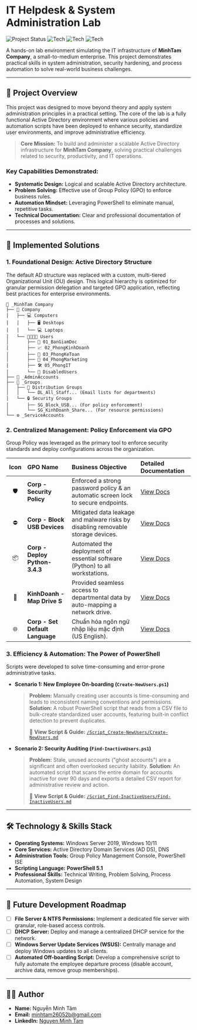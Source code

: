 # IT Helpdesk & System Administration Lab
![Project Status](https://img.shields.io/badge/status-ongoing-green)
![Tech](https://img.shields.io/badge/PowerShell-5.1-blue)
![Tech](https://img.shields.io/badge/Windows%20Server-2019-blue)
![Tech](https://img.shields.io/badge/Active%20Directory-Deployed-green)

A hands-on lab environment simulating the IT infrastructure of **MinhTam Company**, a small-to-medium enterprise. This project demonstrates practical skills in system administration, security hardening, and process automation to solve real-world business challenges.

---

## 📖 Project Overview

This project was designed to move beyond theory and apply system administration principles in a practical setting. The core of the lab is a fully functional Active Directory environment where various policies and automation scripts have been deployed to enhance security, standardize user environments, and improve administrative efficiency.

> **Core Mission:** To build and administer a scalable Active Directory infrastructure for **MinhTam Company**, solving practical challenges related to security, productivity, and IT operations.

### Key Capabilities Demonstrated:
-   **Systematic Design:** Logical and scalable Active Directory architecture.
-   **Problem Solving:** Effective use of Group Policy (GPO) to enforce business rules.
-   **Automation Mindset:** Leveraging PowerShell to eliminate manual, repetitive tasks.
-   **Technical Documentation:** Clear and professional documentation of processes and solutions.

---

## 🚀 Implemented Solutions

### 1. Foundational Design: Active Directory Structure
The default AD structure was replaced with a custom, multi-tiered Organizational Unit (OU) design. This logical hierarchy is optimized for granular permission delegation and targeted GPO application, reflecting best practices for enterprise environments.

```text
📁 _MinhTam Company
├── 🏢 Company
│   ├── 💻 Computers
│   │   ├── 🖥️ Desktops
│   │   └── 💻 Laptops
│   └── 👨‍👩‍👧‍👦 Users
│       ├── 👑 01_BanGiamDoc
│       ├── 📈 02_PhongKinhDoanh
│       ├── 🧾 03_PhongKeToan
│       ├── 📣 04_PhongMarketing
│       ├── 🛠️ 05_PhongIT
│       └── 🚫 DisabledUsers
├── 👤 _AdminAccounts
├── 👥 _Groups
│   ├── 📧 Distribution Groups
│   │   └── DL_All_Staff... (Email lists for departments)
│   └── 🔒 Security Groups
│       ├── SG_Block_USB... (For policy enforcement)
│       └── SG_KinhDoanh_Share... (For resource permissions)
└── ⚙️ _ServiceAccounts
```

### 2. Centralized Management: Policy Enforcement via GPO
Group Policy was leveraged as the primary tool to enforce security standards and deploy configurations across the organization.

| Icon | GPO Name | Business Objective | Detailed Documentation |
| :---: | :--- | :--- | :--- |
| 🛡️ | **Corp - Security Policy** | Enforced a strong password policy & an automatic screen lock to secure endpoints. | [View Docs](./GPO-01-Security-Policy/GPO-01-Security-Policy.md) |
| ⛔ | **Corp - Block USB Devices** | Mitigated data leakage and malware risks by disabling removable storage devices. | [View Docs](./GPO-02-Block-USB/GPO-02-Block-USB.md) |
| 📦 | **Corp - Deploy Python-3.4.3** | Automated the deployment of essential software (Python) to all workstations. | [View Docs](./GPO-03-Deploy-Software/GPO-03-Deploy-Software.md) |
| 🔗 | **KinhDoanh - Map Drive S** | Provided seamless access to departmental data by auto-mapping a network drive. | [View Docs](./GPO-04-Map-Network-Drive/GPO-04-Map-Network-Drive.md) |
| 🌐 | **Corp - Set Default Language** | Chuẩn hóa ngôn ngữ nhập liệu mặc định (US English). | [View Docs](./GPO-05-Set-Default-Language/GPO-05-Set-Default-Language.md) |

### 3. Efficiency & Automation: The Power of PowerShell
Scripts were developed to solve time-consuming and error-prone administrative tasks.

*   **Scenario 1: New Employee On-boarding (`Create-NewUsers.ps1`)**
    > **Problem:** Manually creating user accounts is time-consuming and leads to inconsistent naming conventions and permissions.
    > **Solution:** A robust PowerShell script that reads from a CSV file to bulk-create standardized user accounts, featuring built-in conflict detection to prevent duplicates.
    >
    > 📄 **View Script & Guide:** [`/Script_Create-NewUsers/Create-NewUsers.md`](./Script_Create-NewUsers/Create-NewUsers.md)

*   **Scenario 2: Security Auditing (`Find-InactiveUsers.ps1`)**
    > **Problem:** Stale, unused accounts ("ghost accounts") are a significant and often overlooked security liability.
    > **Solution:** An automated script that scans the entire domain for accounts inactive for over 90 days and exports a detailed CSV report for administrative review and action.
    >
    > 📄 **View Script & Guide:** [`/Script_Find-InactiveUsers/Find-InactiveUsers.md`](./Script_Find-InactiveUsers/Find-InactiveUsers.md)

---

## 🛠️ Technology & Skills Stack
-   **Operating Systems:** Windows Server 2019, Windows 10/11
-   **Core Services:** Active Directory Domain Services (AD DS), DNS
-   **Administration Tools:** Group Policy Management Console, PowerShell ISE
-   **Scripting Language:** **PowerShell 5.1**
-   **Professional Skills:** Technical Writing, Problem Solving, Process Automation, System Design

---

## 🌱 Future Development Roadmap
-   [ ] **File Server & NTFS Permissions:** Implement a dedicated file server with granular, role-based access controls.
-   [ ] **DHCP Server:** Deploy and manage a centralized DHCP service for the network.
-   [ ] **Windows Server Update Services (WSUS):** Centrally manage and deploy Windows updates to all clients.
-   [ ] **Automated Off-boarding Script:** Develop a comprehensive script to fully automate the employee departure process (disable account, archive data, remove group memberships).

---

## 👨‍💻 Author
*   **Name:** Nguyễn Minh Tâm
*   **Email:** minhtam26052b@gmail.com
*   **LinkedIn:** [Nguyen Minh Tam](https://www.linkedin.com/in/minh-t%C3%A2m-a787012b8/)
